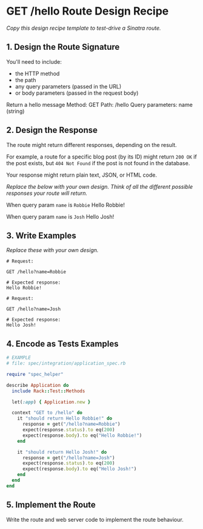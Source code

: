 # GET /hello Route Design Recipe

_Copy this design recipe template to test-drive a Sinatra route._

## 1. Design the Route Signature

You'll need to include:
  * the HTTP method
  * the path
  * any query parameters (passed in the URL)
  * or body parameters (passed in the request body)

  Return a hello message
  Method: GET
  Path: /hello
  Query parameters:
    name (string)

## 2. Design the Response

The route might return different responses, depending on the result.

For example, a route for a specific blog post (by its ID) might return `200 OK` if the post exists, but `404 Not Found` if the post is not found in the database.

Your response might return plain text, JSON, or HTML code. 

_Replace the below with your own design. Think of all the different possible responses your route will return._

When query param `name` is `Robbie`
Hello Robbie!

When query param `name` is `Josh`
Hello Josh!

## 3. Write Examples

_Replace these with your own design._

```
# Request:

GET /hello?name=Robbie

# Expected response:
Hello Robbie!
```

```
# Request:

GET /hello?name=Josh

# Expected response:
Hello Josh!
```

## 4. Encode as Tests Examples

```ruby
# EXAMPLE
# file: spec/integration/application_spec.rb

require "spec_helper"

describe Application do
  include Rack::Test::Methods

  let(:app) { Application.new }

  context "GET to /hello" do
    it "should return Hello Robbie!" do
      response = get("/hello?name=Robbie")
      expect(response.status).to eq(200)
      expect(response.body).to eq("Hello Robbie!")
    end

    it "should return Hello Josh!" do
      response = get("/hello?name=Josh")
      expect(response.status).to eq(200)
      expect(response.body).to eq("Hello Josh!")
    end
  end
end
```

## 5. Implement the Route

Write the route and web server code to implement the route behaviour.
